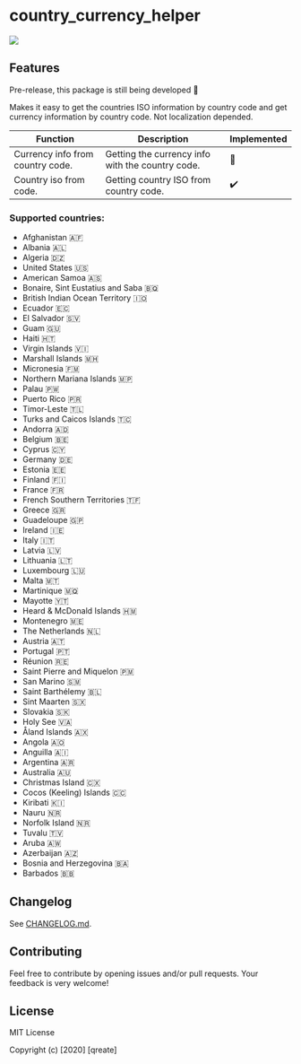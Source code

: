 # country_currency_helper

[![](https://img.shields.io/badge/pub-v0.0.1-brightgreen.svg)](https://pub.dev/packages/country_currency_helper)

<!-- [![licence](https://img.shields.io/badge/licence-MIT-blue.svg)](https://github.com/IamTobi/spotify_sdk/blob/master/LICENSE) -->

## Features

Pre-release, this package is still being developed 🚧

Makes it easy to get the countries ISO information by country code and get currency information by country code. Not localization depended.

| Function  | Description| Implemented |
|---|---|---|
| Currency info from country code.  | Getting the currency info with the country code. | 🚧 |
| Country iso from code.  | Getting country ISO from country code. | ✔️ |

### Supported countries:

* Afghanistan 🇦🇫
* Albania 🇦🇱
* Algeria 🇩🇿
* United States 🇺🇸
* American Samoa 🇦🇸
* Bonaire, Sint Eustatius and Saba 🇧🇶
* British Indian Ocean Territory 🇮🇴
* Ecuador 🇪🇨
* El Salvador 🇸🇻
* Guam 🇬🇺
* Haiti 🇭🇹
* Virgin Islands 🇻🇮
* Marshall Islands 🇲🇭
* Micronesia 🇫🇲
* Northern Mariana Islands 🇲🇵
* Palau 🇵🇼
* Puerto Rico 🇵🇷
* Timor-Leste 🇹🇱
* Turks and Caicos Islands 🇹🇨
* Andorra 🇦🇩
* Belgium 🇧🇪
* Cyprus 🇨🇾
* Germany 🇩🇪
* Estonia 🇪🇪
* Finland 🇫🇮
* France 🇫🇷
* French Southern Territories 🇹🇫
* Greece 🇬🇷
* Guadeloupe 🇬🇵
* Ireland 🇮🇪
* Italy 🇮🇹
* Latvia 🇱🇻
* Lithuania 🇱🇹
* Luxembourg 🇱🇺
* Malta 🇲🇹
* Martinique 🇲🇶
* Mayotte 🇾🇹
* Heard & McDonald Islands 🇭🇲
* Montenegro 🇲🇪
* The Netherlands 🇳🇱
* Austria 🇦🇹
* Portugal 🇵🇹
* Réunion 🇷🇪
* Saint Pierre and Miquelon 🇵🇲
* San Marino 🇸🇲
* Saint Barthélemy 🇧🇱
* Sint Maarten 🇸🇽
* Slovakia 🇸🇰
* Holy See 🇻🇦
* Åland Islands 🇦🇽
* Angola 🇦🇴
* Anguilla 🇦🇮
* Argentina 🇦🇷
* Australia 🇦🇺
* Christmas Island 🇨🇽
* Cocos (Keeling) Islands 🇨🇨
* Kiribati 🇰🇮
* Nauru 🇳🇷
* Norfolk Island 🇳🇷
* Tuvalu 🇹🇻
* Aruba 🇦🇼
* Azerbaijan 🇦🇿
* Bosnia and Herzegovina 🇧🇦
* Barbados 🇧🇧

## Changelog

See [CHANGELOG.md](CHANGELOG.md).

## Contributing

Feel free to contribute by opening issues and/or pull requests. Your feedback is very welcome!

## License

MIT License

Copyright (c) [2020] [qreate]
